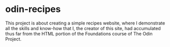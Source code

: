 # odin-recipes
This project is about creating a simple recipes website, where I demonstrate all the skills and know-how that I, the creator of this site, had accumulated thus far from the HTML portion of the Foundations course of The Odin Project.